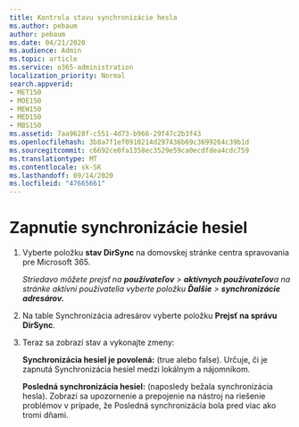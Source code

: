 ```yaml
---
title: Kontrola stavu synchronizácie hesla
ms.author: pebaum
author: pebaum
ms.date: 04/21/2020
ms.audience: Admin
ms.topic: article
ms.service: o365-administration
localization_priority: Normal
search.appverid:
- MET150
- MOE150
- MEW150
- MED150
- MBS150
ms.assetid: 7aa9628f-c551-4d73-b966-29f47c2b3f43
ms.openlocfilehash: 3b8a7f1ef0910214d297436b69c3699264c39b1d
ms.sourcegitcommit: c6692ce0fa1358ec3529e59ca0ecdfdea4cdc759
ms.translationtype: MT
ms.contentlocale: sk-SK
ms.lasthandoff: 09/14/2020
ms.locfileid: "47665661"
---
```

# <a name="enable-password-sync"></a>Zapnutie synchronizácie hesiel

1.  Vyberte položku **stav DirSync** na domovskej stránke centra spravovania pre Microsoft 365. 
    
     *Striedavo môžete prejsť na **používateľov** \> **aktívnych používateľov**a na stránke aktívni používatelia vyberte položku **Ďalšie** \> **synchronizácie adresárov.*** 
    
2. Na table Synchronizácia adresárov vyberte položku **Prejsť na správu DirSync**. 
    
3. Teraz sa zobrazí stav a vykonajte zmeny:
    
    **Synchronizácia hesiel je povolená:** (true alebo false). Určuje, či je zapnutá Synchronizácia hesiel medzi lokálnym a nájomníkom. 
    
    **Posledná synchronizácia hesiel:** (naposledy bežala synchronizácia hesla). Zobrazí sa upozornenie a prepojenie na nástroj na riešenie problémov v prípade, že Posledná synchronizácia bola pred viac ako tromi dňami. 
    

